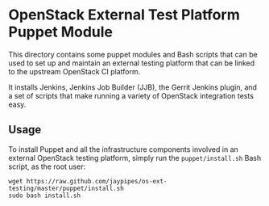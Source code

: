 # OpenStack External Test Platform Puppet Module

This directory contains some puppet modules and Bash scripts
that can be used to set up and maintain an external testing
platform that can be linked to the upstream OpenStack CI platform.

It installs Jenkins, Jenkins Job Builder (JJB), the Gerrit
Jenkins plugin, and a set of scripts that make running a variety
of OpenStack integration tests easy.

## Usage

To install Puppet and all the infrastructure components involved
in an external OpenStack testing platform, simply run the `puppet/install.sh`
Bash script, as the root user:

```
wget https://raw.github.com/jaypipes/os-ext-testing/master/puppet/install.sh
sudo bash install.sh
```
